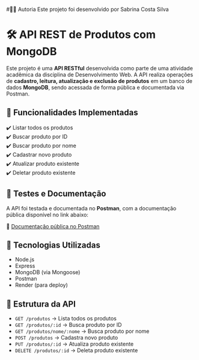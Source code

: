 #👩‍💻 Autoria
Este projeto foi desenvolvido por Sabrina Costa Silva

# 🛠️ API REST de Produtos com MongoDB

Este projeto é uma **API RESTful** desenvolvida como parte de uma atividade acadêmica da disciplina de Desenvolvimento Web. 
A API realiza operações de **cadastro, leitura, atualização e exclusão de produtos** em um banco de dados **MongoDB**, sendo acessada de forma pública e documentada via Postman.

## 📌 Funcionalidades Implementadas

✔️ Listar todos os produtos  
✔️ Buscar produto por ID  
✔️ Buscar produto por nome  
✔️ Cadastrar novo produto  
✔️ Atualizar produto existente  
✔️ Deletar produto existente

## 🧪 Testes e Documentação

A API foi testada e documentada no **Postman**, com a documentação pública disponível no link abaixo:

🔗 [Documentação pública no Postman](https://documenter.getpostman.com/view/45891036/2sB2x6nYJ5)


## 🚀 Tecnologias Utilizadas

- Node.js  
- Express  
- MongoDB (via Mongoose)  
- Postman  
- Render (para deploy)

## 🧾 Estrutura da API

- `GET /produtos` → Lista todos os produtos  
- `GET /produtos/:id` → Busca produto por ID  
- `GET /produtos/nome/:nome` → Busca produto por nome  
- `POST /produtos` → Cadastra novo produto  
- `PUT /produtos/:id` → Atualiza produto existente  
- `DELETE /produtos/:id` → Deleta produto existente


